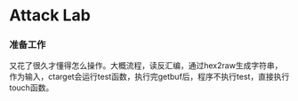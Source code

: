 # Attack Lab

### 准备工作

又花了很久才懂得怎么操作。大概流程，读反汇编，通过hex2raw生成字符串，作为输入，ctarget会运行test函数，执行完getbuf后，程序不执行test，直接执行touch函数。
